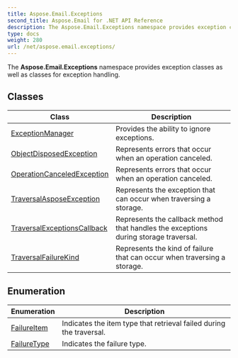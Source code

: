```yaml
---
title: Aspose.Email.Exceptions
second_title: Aspose.Email for .NET API Reference
description: The Aspose.Email.Exceptions namespace provides exception classes as well as classes for exception handling
type: docs
weight: 280
url: /net/aspose.email.exceptions/
---
```

The **Aspose.Email.Exceptions** namespace provides exception classes as well as classes for exception handling.

## Classes

| Class | Description |
| --- | --- |
| [ExceptionManager](./exceptionmanager/) | Provides the ability to ignore exceptions. |
| [ObjectDisposedException](./objectdisposedexception/) | Represents errors that occur when an operation canceled. |
| [OperationCanceledException](./operationcanceledexception/) | Represents errors that occur when an operation canceled. |
| [TraversalAsposeException](./traversalasposeexception/) | Represents the exception that can occur when traversing a storage. |
| [TraversalExceptionsCallback](./traversalexceptionscallback/) | Represents the callback method that handles the exceptions during storage traversal. |
| [TraversalFailureKind](./traversalfailurekind/) | Represents the kind of failure that can occur when traversing a storage. |
## Enumeration

| Enumeration | Description |
| --- | --- |
| [FailureItem](./failureitem/) | Indicates the item type that retrieval failed during the traversal. |
| [FailureType](./failuretype/) | Indicates the failure type. |


